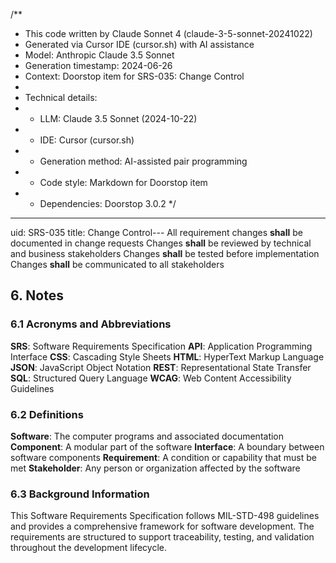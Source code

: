 /**
 * This code written by Claude Sonnet 4 (claude-3-5-sonnet-20241022)
 * Generated via Cursor IDE (cursor.sh) with AI assistance
 * Model: Anthropic Claude 3.5 Sonnet
 * Generation timestamp: 2024-06-26
 * Context: Doorstop item for SRS-035: Change Control
 * 
 * Technical details:
 * - LLM: Claude 3.5 Sonnet (2024-10-22)
 * - IDE: Cursor (cursor.sh)
 * - Generation method: AI-assisted pair programming
 * - Code style: Markdown for Doorstop item
 * - Dependencies: Doorstop 3.0.2
 */
---
uid: SRS-035
title: Change Control---
All requirement changes **shall** be documented in change requests
Changes **shall** be reviewed by technical and business stakeholders
Changes **shall** be tested before implementation
Changes **shall** be communicated to all stakeholders

## 6. Notes

### 6.1 Acronyms and Abbreviations
**SRS**: Software Requirements Specification
**API**: Application Programming Interface
**CSS**: Cascading Style Sheets
**HTML**: HyperText Markup Language
**JSON**: JavaScript Object Notation
**REST**: Representational State Transfer
**SQL**: Structured Query Language
**WCAG**: Web Content Accessibility Guidelines

### 6.2 Definitions
**Software**: The computer programs and associated documentation
**Component**: A modular part of the software
**Interface**: A boundary between software components
**Requirement**: A condition or capability that must be met
**Stakeholder**: Any person or organization affected by the software

### 6.3 Background Information

This Software Requirements Specification follows MIL-STD-498 guidelines and provides a comprehensive framework for software development. The requirements are structured to support traceability, testing, and validation throughout the development lifecycle.
